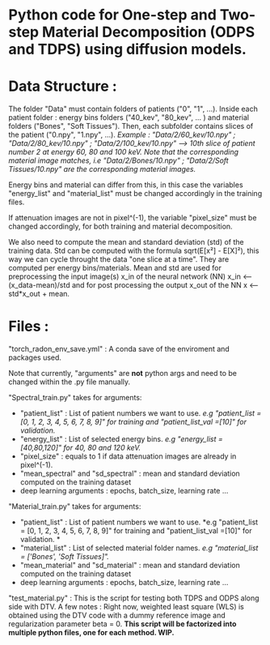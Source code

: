 # Python code for One-step and Two-step Material Decomposition (ODPS and TDPS) using diffusion models.
# Data Structure : 
The folder "Data" must contain folders of patients ("0", "1", ...). Inside each patient folder : energy bins folders ("40_kev", "80_kev", ... ) and material folders ("Bones", "Soft Tissues"). Then, each subfolder contains slices of the patient ("0.npy", "1.npy", ...).
*Example :
"Data/2/60_kev/10.npy" ; "Data/2/80_kev/10.npy" ; "Data/2/100_kev/10.npy" --> 10th slice of patient number 2 at energy 60, 80 and 100 keV. 
Note that the corresponding material image matches, i.e "Data/2/Bones/10.npy" ; "Data/2/Soft Tissues/10.npy" are the corresponding material images.*

Energy bins and material can differ from this, in this case the variables "energy_list" and "material_list" must be changed accordingly in the training files.

If attenuation images are not in pixel^(-1), the variable "pixel_size" must be changed accordingly, for both training and material decomposition.

We also need to compute the mean and standard deviation (std) of the training data. Std can be computed with the formula sqrt(E[x²] - E[X]²), this way we can cycle throught the data "one slice at a time". They are computed per energy bins/materials.
Mean and std are used for preprocessing the input image(s) x_in of the neural network (NN) x_in <-- (x_data-mean)/std and for post processing the output x_out of the NN x <-- std*x_out + mean.

# Files :

"torch_radon_env_save.yml" : A conda save of the enviroment and packages used. 

Note that currently, "arguments" are **not** python args and need to be changed within the .py file manually.

"Spectral_train.py" takes for arguments:
- "patient_list" : List of patient numbers we want to use. *e.g "patient_list = [0, 1, 2, 3, 4, 5, 6, 7, 8, 9]" for training and "patient_list_val =[10]" for validation.* 
- "energy_list" : List of selected energy bins. *e.g "energy_list = [40,80,120]" for 40, 80 and 120 keV.*
- "pixel_size" : equals to 1 if data attenuation images are already in pixel^(-1).
- "mean_spectral" and "sd_spectral" : mean and standard deviation computed on the training dataset
- deep learning arguments : epochs, batch_size, learning rate ...

  
"Material_train.py" takes for arguments:
- "patient_list" : List of patient numbers we want to use. *e.g "patient_list = [0, 1, 2, 3, 4, 5, 6, 7, 8, 9]" for training and "patient_list_val =[10]" for validation. *
- "material_list" : List of selected material folder names. *e.g "material_list = ['Bones', 'Soft Tissues]".*
- "mean_material" and "sd_material" : mean and standard deviation computed on the training dataset
- deep learning arguments : epochs, batch_size, learning rate ...

"test_material.py" : This is the script for testing both TDPS and ODPS along side with DTV. A few notes : Right now, weighted least square (WLS) is obtained using the DTV code with a dummy reference image and regularization parameter beta = 0.
**This script will be factorized into multiple python files, one for each method. WIP.**
